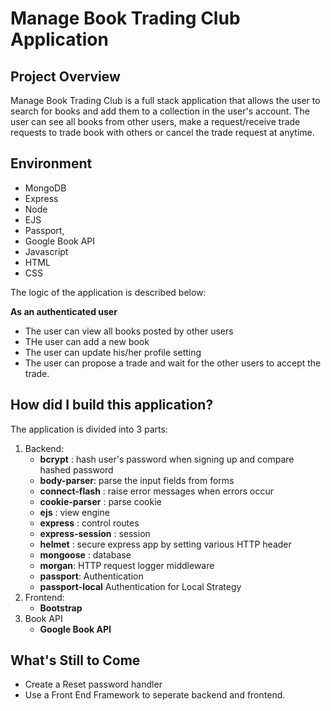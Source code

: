 # Manage Book Trading Club Application

## Project Overview
Manage Book Trading Club is a full stack application that allows the user to search for books and add them to a collection in the user's account. The user can see all books from other users, make a request/receive trade requests to trade book with others or cancel the trade request at anytime. 

## Environment
- MongoDB 
- Express 
- Node 
- EJS 
- Passport, 
- Google Book API 
- Javascript 
- HTML
- CSS

The logic of the application is described below:

**As an authenticated user**
- The user can view all books posted by other users
- THe user can add a new book
- The user can update his/her profile setting 
- The user can propose a trade and wait for the other users to accept the trade.


## How did I build this application?
The application is divided into 3 parts:
  1. Backend:
      - **bcrypt** : hash user's password when signing up and compare hashed password
      - **body-parser**: parse the input fields from forms
      - **connect-flash** : raise error messages when errors occur
      - **cookie-parser** : parse cookie
      - **ejs** : view engine
      - **express** : control routes
      - **express-session** : session
      - **helmet** : secure express app by setting various HTTP header
      - **mongoose** : database 
      - **morgan**: HTTP request logger middleware
      - **passport**: Authentication
      - **passport-local** Authentication for Local Strategy
  2. Frontend:
      - **Bootstrap**
  3. Book API
      - **Google Book API**

## What's Still to Come
 - Create a Reset password handler
 - Use a Front End Framework to seperate backend and frontend.










 



